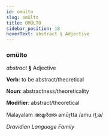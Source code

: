 ```yaml
---
id: omülto
slug: omülto
title: OMÜLTO
sidebar_position: 18
hoverText: abstract § Adjective
---
```


### omülto

*abstract* **§** Adjective

**Verb**: to be abstract/theoretical

**Noun**: abstractness/theoreticality

**Modifier**: abstract/theoretical

Malayalam അമൂർത്ത amūṟtta /amuːrt̪ːa/

*Dravidian Language Family*